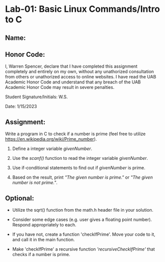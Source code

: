 # Lab-01: Basic Linux Commands/Intro to C

## Name: 

## Honor Code:

I, Warren Spencer, declare that I have completed this assignment completely and entirely on my own, without any unathorized consultation from others or unathorized access to online websites. I have read the UAB Academic Honor Code and understand that any breach of the UAB Academic Honor Code may result in severe penalties.

Student Signature/Initials: W.S.

Date: 1/15/2023

## Assignment:

Write a program in C to check if a number is prime (feel free to utilize https://en.wikipedia.org/wiki/Prime_number).

1. Define a integer variable *givenNumber*.

2. Use the *scanf()* function to read the integer variable *givenNumber*.

3. Use if-conditional statements to find out if *givenNumber* is prime.

4. Based on the result, print *"The given number is prime."* or *"The given number is not prime."*.

## Optional:

- Utilize the sqrt() function from the math.h header file in your solution.

- Consider some edge cases (e.g. user gives a floating point number). Respond appropriately to each.

- If you have not, create a function 'checkIfPrime'. Move your code to it, and call it in the main function.

- Make 'checkIfPrime' a recursive function *'recursiveCheckIfPrime'* that checks if a number is prime.